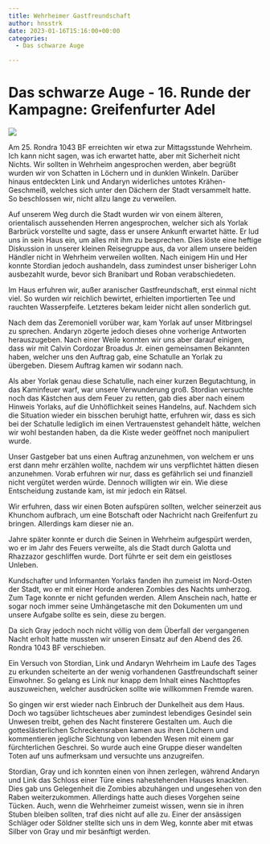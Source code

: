 ```yaml
---
title: Wehrheimer Gastfreundschaft
author: hnsstrk
date: 2023-01-16T15:16:00+00:00
categories:
  - Das schwarze Auge

---
```

# Das schwarze Auge - 16. Runde der Kampagne: Greifenfurter Adel

![](/uploads/wehrheim7-768x512.png)

Am 25. Rondra 1043 BF erreichten wir etwa zur Mittagsstunde Wehrheim. Ich kann nicht sagen, was ich erwartet hatte, aber mit Sicherheit nicht Nichts. Wir sollten in Wehrheim angesprochen werden, aber begrüßt wurden wir von Schatten in Löchern und in dunklen Winkeln. Darüber hinaus entdeckten Link und Andaryn widerliches untotes Krähen-Geschmeiß, welches sich unter den Dächern der Stadt versammelt hatte. So beschlossen wir, nicht allzu lange zu verweilen.

Auf unserem Weg durch die Stadt wurden wir von einem älteren, orientalisch aussehenden Herren angesprochen, welcher sich als Yorlak Barbrück vorstellte und sagte, dass er unsere Ankunft erwartet hätte. Er lud uns in sein Haus ein, um alles mit ihm zu besprechen. Dies löste eine heftige Diskussion in unserer kleinen Reisegruppe aus, da vor allem unsere beiden Händler nicht in Wehrheim verweilen wollten. Nach einigem Hin und Her konnte Stordian jedoch aushandeln, dass zumindest unser bisheriger Lohn ausbezahlt wurde, bevor sich Branibart und Roban verabschiedeten.

Im Haus erfuhren wir, außer aranischer Gastfreundschaft, erst einmal nicht viel. So wurden wir reichlich bewirtet, erhielten importierten Tee und rauchten Wasserpfeife. Letzteres bekam leider nicht allen sonderlich gut.

Nach dem das Zeremoniell vorüber war, kam Yorlak auf unser Mitbringsel zu sprechen. Andaryn zögerte jedoch dieses ohne vorherige Antworten herauszugeben. Nach einer Weile konnten wir uns aber darauf einigen, dass wir mit Calvin Cordozar Broadus Jr. einen gemeinsamen Bekannten haben, welcher uns den Auftrag gab, eine Schatulle an Yorlak zu übergeben. Diesem Auftrag kamen wir sodann nach.

Als aber Yorlak genau diese Schatulle, nach einer kurzen Begutachtung, in das Kaminfeuer warf, war unsere Verwunderung groß. Stordian versuchte noch das Kästchen aus dem Feuer zu retten, gab dies aber nach einem Hinweis Yorlaks, auf die Unhöflichkeit seines Handelns, auf. Nachdem sich die Situation wieder ein bisschen beruhigt hatte, erfuhren wir, dass es sich bei der Schatulle lediglich im einen Vertrauenstest gehandelt hätte, welchen wir wohl bestanden haben, da die Kiste weder geöffnet noch manipuliert wurde.

Unser Gastgeber bat uns einen Auftrag anzunehmen, von welchem er uns erst dann mehr erzählen wollte, nachdem wir uns verpflichtet hätten diesen anzunehmen. Vorab erfuhren wir nur, dass es gefährlich sei und finanziell nicht vergütet werden würde. Dennoch willigten wir ein. Wie diese Entscheidung zustande kam, ist mir jedoch ein Rätsel.

Wir erfuhren, dass wir einen Boten aufspüren sollten, welcher seinerzeit aus Khunchom aufbrach, um eine Botschaft oder Nachricht nach Greifenfurt zu bringen. Allerdings kam dieser nie an.

Jahre später konnte er durch die Seinen in Wehrheim aufgespürt werden, wo er im Jahr des Feuers verweilte, als die Stadt durch Galotta und Rhazzazor geschliffen wurde. Dort führte er seit dem ein geistloses Unleben.

Kundschafter und Informanten Yorlaks fanden ihn zumeist im Nord-Osten der Stadt, wo er mit einer Horde anderen Zombies des Nachts umherzog. Zum Tage konnte er nicht gefunden werden. Allem Anschein nach, hatte er sogar noch immer seine Umhängetasche mit den Dokumenten um und unsere Aufgabe sollte es sein, diese zu bergen.

Da sich Gray jedoch noch nicht völlig von dem Überfall der vergangenen Nacht erholt hatte mussten wir unseren Einsatz auf den Abend des 26. Rondra 1043 BF verschieben.

Ein Versuch von Stordian, Link und Andaryn Wehrheim im Laufe des Tages zu erkunden scheiterte an der wenig vorhandenen Gastfreundschaft seiner Einwohner. So gelang es Link nur knapp dem Inhalt eines Nachttopfes auszuweichen, welcher ausdrücken sollte wie willkommen Fremde waren.

So gingen wir erst wieder nach Einbruch der Dunkelheit aus dem Haus. Doch wo tagsüber lichtscheues aber zumindest lebendiges Gesindel sein Unwesen treibt, gehen des Nacht finsterere Gestalten um. Auch die gotteslästerlichen Schreckensraben kamen aus ihren Löchern und kommentieren jegliche Sichtung von lebenden Wesen mit einem gar fürchterlichen Geschrei. So wurde auch eine Gruppe dieser wandelten Toten auf uns aufmerksam und versuchte uns anzugreifen.

Stordian, Gray und ich konnten einen von ihnen zerlegen, während Andaryn und Link das Schloss einer Türe eines nahestehenden Hauses knackten. Dies gab uns Gelegenheit die Zombies abzuhängen und ungesehen von den Raben weiterzukommen. Allerdings hatte auch dieses Vorgehen seine Tücken. Auch, wenn die Wehrheimer zumeist wissen, wenn sie in ihren Stuben bleiben sollten, traf dies nicht auf alle zu. Einer der ansässigen Schläger oder Söldner stellte sich uns in dem Weg, konnte aber mit etwas Silber von Gray und mir besänftigt werden.